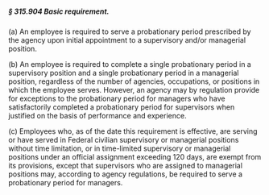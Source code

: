 ##### § 315.904 Basic requirement. #####

(a) An employee is required to serve a probationary period prescribed by the agency upon initial appointment to a supervisory and/or managerial position.

(b) An employee is required to complete a single probationary period in a supervisory position and a single probationary period in a managerial position, regardless of the number of agencies, occupations, or positions in which the employee serves. However, an agency may by regulation provide for exceptions to the probationary period for managers who have satisfactorily completed a probationary period for supervisors when justified on the basis of performance and experience.

(c) Employees who, as of the date this requirement is effective, are serving or have served in Federal civilian supervisory or managerial positions without time limitation, or in time-limited supervisory or managerial positions under an official assignment exceeding 120 days, are exempt from its provisions, except that supervisors who are assigned to managerial positions may, according to agency regulations, be required to serve a probationary period for managers.